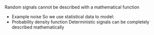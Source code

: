 Random signals cannot be described with a mathematical function
- Example noise
So we use statistical data to model:
- Probability density function
Deterministic signals can be completely described mathematically
